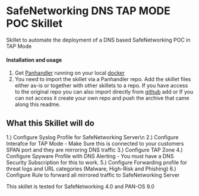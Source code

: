 # SafeNetworking DNS TAP MODE POC Skillet
Skillet to automate the deployment of a DNS based SafeNetworking POC in TAP Mode

#### Installation and usage
1. Get [Panhandler](https://panhandler.readthedocs.io/en/latest/overview.html) running on your local [docker](https://docs.docker.com/)
2. You need to import the skillet via a Panhandler repo. Add the skillet files either as-is or together with other skillets to a repo. If you have access to the original repo you can also import directly from [github](https://github.com/sddbrown/sfndnspoc.git)
add or If you can not access it create your own repo and push the archive that came along this readme. 

## What this Skillet will do
1.) Configure Syslog Profile for SafeNetworking Server\n
2.) Configure Interafce for TAP Mode - Make Sure this is connected to your customers SPAN port and they are mirroring DNS traffic
3.) Configure TAP Zone 
4.) Configure Spyware Profile with DNS Alerting - You must have a DNS Security Subscription for this to work.
5.) Configure Forwarding profile for threat logs and URL categories (Malware, High-Risk and Phishing)
6.) Configure Rule to forward all mirrored traffic to SafeNetworking Server

This skillet is tested for SafeNetworking 4.0 and PAN-OS 9.0

